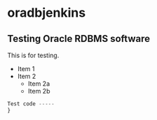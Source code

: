 # oradbjenkins

## Testing Oracle RDBMS software 
This is for testing.


* Item 1
* Item 2
  * Item 2a
  * Item 2b



```javascript
Test code -----
}
```
